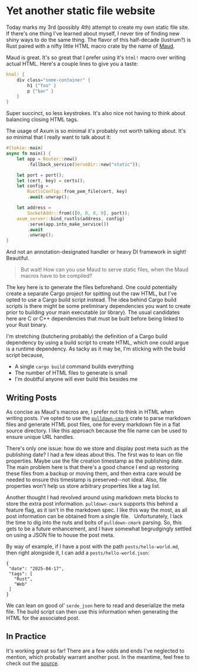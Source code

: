 # Yet another static file website

Today marks my 3rd (possibly 4th) attempt to create my own static file site. If there's one thing I've learned about myself, I never tire of finding new shiny ways to do the same thing. The flavor of this half-decade (lustrum?) is Rust paired with a nifty little HTML macro crate by the name of [Maud](https://maud.lambda.xyz/). 

Maud is great. It's so great that I prefer using it's `html!` macro over writing actual HTML. Here's a couple lines to give you a taste:
```rust
html! {
    div class="some-container" {
        h1 {"foo" }
        p {"bar" }
    }
}
```
Super succinct, so less keystrokes. It's also nice not having to think about balancing closing HTML tags.

The usage of Axum is so minimal it's probably not worth talking about. It's _so_ minimal that I really want to talk about it:
```rust
#[tokio::main]
async fn main() {
    let app = Router::new()
        .fallback_service(ServeDir::new("static"));

    let port = port();
    let (cert, key) = certs();
    let config = 
        RustlsConfig::from_pem_file(cert, key)
        .await.unwrap();

    let address = 
        SocketAddr::from(([0, 0, 0, 0], port));
    axum_server::bind_rustls(address, config)
        .serve(app.into_make_service())
        .await
        .unwrap();
}
```
And not an annotation-designated handler or heavy DI framework in sight! Beautiful.


> But wait! How can you use Maud to serve static files, when the Maud macros have to be compiled? 

The key here is to generate the files beforehand. One could potentially create a separate Cargo project for spitting out the raw HTML, but I've opted to use a Cargo build script instead. The idea behind Cargo build scripts is there might be some preliminary dependencies you want to create prior to building your main executable (or library). The usual candidates here are C or C++ dependencies that must be built before being linked to your Rust binary. 

I'm stretching (butchering probably) the definition of a Cargo build dependency by using a build script to create HTML, which one could argue is a runtime dependency. As tacky as it may be, I'm sticking with the build script because,

 - A single `cargo build` command builds everything
 - The number of HTML files to generate is small
 - I'm doubtful anyone will ever build this besides me

 ## Writing Posts

As concise as Maud's macros are, I prefer not to think in HTML when writing posts. I've opted to use the [`pulldown-cmark`](https://github.com/pulldown-cmark/pulldown-cmark) crate to parse markdown files and generate HTML post files, one for every markdown file in a flat source directory. I like this approach because the file name can be used to ensure unique URL handles.

There's only one issue: how do we store and display post meta such as the publishing date? I had a few ideas about this. The first was to lean on file properties. Maybe use the file creation timestamp as the publishing date. The main problem here is that there's a good chance I end up restoring these files from a backup or moving them, and then extra care would be needed to ensure this timestamp is preserved--not ideal. Also, file properties won't help us store arbitrary properties like a tag list. 

Another thought I had revolved around using markdown meta blocks to store the extra post information. `pulldown-cmark` supports this behind a feature flag, as it isn't in the markdown spec. I like this way the most, as all post information can be obtained from a single file.
 
Unfortunately, I lack the time to dig into the nuts and bolts of `pulldown-cmark` parsing. So, this gets to be a future enhancement, and I have somewhat begrudgingly settled on using a JSON file to house the post meta. 

By way of example, if I have a post with the path `posts/hello-world.md`, then right alongside it, I can add a `posts/hello-world.json`:
 ```
 {
  "date": "2025-04-17",
  "tags": [
    "Rust",
    "Web"
  ]
}
```
We can lean on good ol' `serde_json` here to read and deserialize the meta file. The build script can then use this information when generating the HTML for the associated post. 
 

## In Practice

It's working great so far! There are a few odds and ends I've neglected to mention, which probably warrant another post. In the meantime, feel free to check out the [source](https://github.com/fo-nicks/nicksknacks.me). 